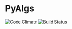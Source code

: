 # PyAlgs
[![Code Climate](https://codeclimate.com/github/vinee109/PyAlgs/badges/gpa.svg)](https://codeclimate.com/github/vinee109/PyAlgs)
[![Build Status](https://travis-ci.org/vinee109/PyAlgs.svg?branch=master)](https://travis-ci.org/vinee109/PyAlgs)
